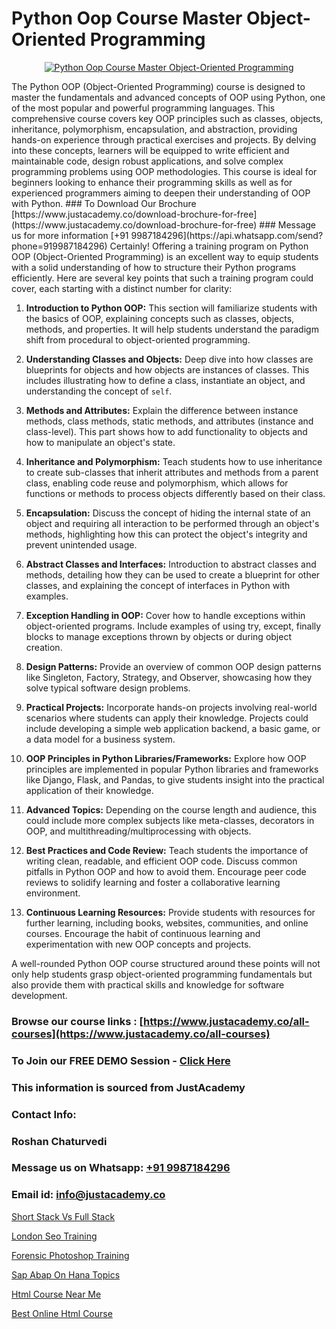 # Python Oop Course Master Object-Oriented Programming

<p align="center">
  <a href="https://justacademy.co/course-detail/python-training">
    <img src="https://justacademy.co/storage2/course_image/1709713400_course_image.webp" alt="Python Oop Course Master Object-Oriented Programming">
  </a>
</p>
The Python OOP (Object-Oriented Programming) course is designed to master the fundamentals and advanced concepts of OOP using Python, one of the most popular and powerful programming languages. This comprehensive course covers key OOP principles such as classes, objects, inheritance, polymorphism, encapsulation, and abstraction, providing hands-on experience through practical exercises and projects. By delving into these concepts, learners will be equipped to write efficient and maintainable code, design robust applications, and solve complex programming problems using OOP methodologies. This course is ideal for beginners looking to enhance their programming skills as well as for experienced programmers aiming to deepen their understanding of OOP with Python.
### To Download Our Brochure [https://www.justacademy.co/download-brochure-for-free](https://www.justacademy.co/download-brochure-for-free)
### Message us for more information [+91 9987184296](https://api.whatsapp.com/send?phone=919987184296)
Certainly! Offering a training program on Python OOP (Object-Oriented Programming) is an excellent way to equip students with a solid understanding of how to structure their Python programs efficiently. Here are several key points that such a training program could cover, each starting with a distinct number for clarity:

1) **Introduction to Python OOP:** This section will familiarize students with the basics of OOP, explaining concepts such as classes, objects, methods, and properties. It will help students understand the paradigm shift from procedural to object-oriented programming.

2) **Understanding Classes and Objects:** Deep dive into how classes are blueprints for objects and how objects are instances of classes. This includes illustrating how to define a class, instantiate an object, and understanding the concept of `self`.

3) **Methods and Attributes:** Explain the difference between instance methods, class methods, static methods, and attributes (instance and class-level). This part shows how to add functionality to objects and how to manipulate an object's state.

4) **Inheritance and Polymorphism:** Teach students how to use inheritance to create sub-classes that inherit attributes and methods from a parent class, enabling code reuse and polymorphism, which allows for functions or methods to process objects differently based on their class.

5) **Encapsulation:** Discuss the concept of hiding the internal state of an object and requiring all interaction to be performed through an object's methods, highlighting how this can protect the object's integrity and prevent unintended usage.

6) **Abstract Classes and Interfaces:** Introduction to abstract classes and methods, detailing how they can be used to create a blueprint for other classes, and explaining the concept of interfaces in Python with examples.

7) **Exception Handling in OOP:** Cover how to handle exceptions within object-oriented programs. Include examples of using try, except, finally blocks to manage exceptions thrown by objects or during object creation.

8) **Design Patterns:** Provide an overview of common OOP design patterns like Singleton, Factory, Strategy, and Observer, showcasing how they solve typical software design problems.

9) **Practical Projects:** Incorporate hands-on projects involving real-world scenarios where students can apply their knowledge. Projects could include developing a simple web application backend, a basic game, or a data model for a business system.

10) **OOP Principles in Python Libraries/Frameworks:** Explore how OOP principles are implemented in popular Python libraries and frameworks like Django, Flask, and Pandas, to give students insight into the practical application of their knowledge.

11) **Advanced Topics:** Depending on the course length and audience, this could include more complex subjects like meta-classes, decorators in OOP, and multithreading/multiprocessing with objects.

12) **Best Practices and Code Review:** Teach students the importance of writing clean, readable, and efficient OOP code. Discuss common pitfalls in Python OOP and how to avoid them. Encourage peer code reviews to solidify learning and foster a collaborative learning environment.

13) **Continuous Learning Resources:** Provide students with resources for further learning, including books, websites, communities, and online courses. Encourage the habit of continuous learning and experimentation with new OOP concepts and projects.

A well-rounded Python OOP course structured around these points will not only help students grasp object-oriented programming fundamentals but also provide them with practical skills and knowledge for software development.

### Browse our course links : [https://www.justacademy.co/all-courses](https://www.justacademy.co/all-courses) 
### To Join our FREE DEMO Session - [Click Here](https://www.justacademy.co/register-for-course-demo)


### This information is sourced from JustAcademy
### Contact Info:
### Roshan Chaturvedi
### Message us on Whatsapp: [+91 9987184296](https://api.whatsapp.com/send?phone=919987184296)
### Email id: [info@justacademy.co](mailto:info@justacademy.co)
                
[Short Stack Vs Full Stack](https://www.linkedin.com/pulse/short-stack-vs-full-justacademy-chandigarh-cfh1e?trackingId=4Uw5E1W57%2FcftoW5j3%2BaEQ%3D%3D&lipi=urn%3Ali%3Apage%3Ad_flagship3_company_admin%3BWufQlDx4QTmF2D0sEhqzSw%3D%3D)

[London Seo Training](https://www.linkedin.com/pulse/london-seo-training-justacademy-hyderabad-cmjrc?trackingId=r6KqHrgwV86hKMj4tW%2BN1A%3D%3D&lipi=urn%3Ali%3Apage%3Ad_flagship3_company_admin%3BIgbA%2F28BQMiUW8Q%2FkWRJzw%3D%3D)

[Forensic Photoshop Training](https://medium.com/@akanshapatil/forensic-photoshop-training-b518190476a2)

[Sap Abap On Hana Topics](https://medium.com/@mahi3106/sap-abap-on-hana-topics-407437f3e8cd)

[Html Course Near Me](https://justacademyin.github.io/justacademy/html-course-near-me)

[Best Online Html Course](https://justacademyin.github.io/justacademy/best-online-html-course)

